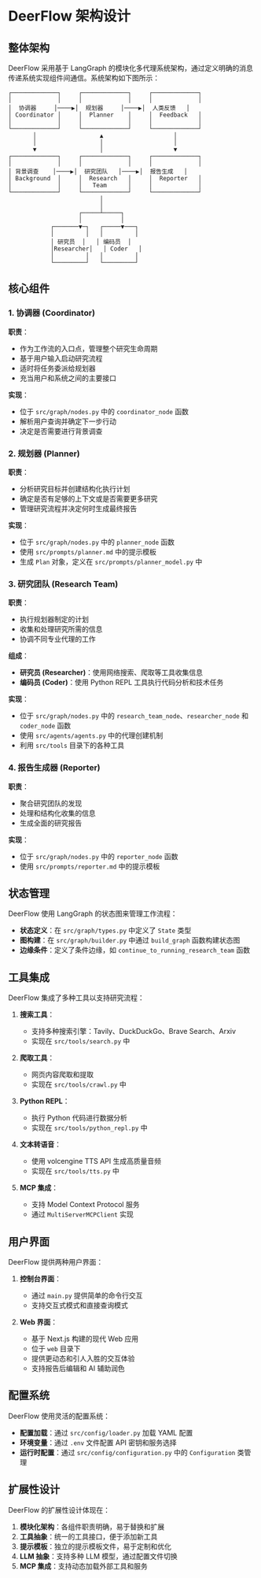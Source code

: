 # DeerFlow 架构设计

## 整体架构

DeerFlow 采用基于 LangGraph 的模块化多代理系统架构，通过定义明确的消息传递系统实现组件间通信。系统架构如下图所示：

```
┌─────────────┐     ┌─────────────┐     ┌─────────────┐
│             │     │             │     │             │
│  协调器     │────▶│  规划器     │────▶│  人类反馈   │
│ Coordinator │     │  Planner    │     │  Feedback   │
│             │     │             │     │             │
└─────────────┘     └─────────────┘     └─────────────┘
       │                  ▲                    │
       │                  │                    │
       ▼                  │                    ▼
┌─────────────┐     ┌─────────────┐     ┌─────────────┐
│             │     │             │     │             │
│ 背景调查    │────▶│  研究团队   │────▶│  报告生成   │
│ Background  │     │  Research   │     │  Reporter   │
│             │     │   Team      │     │             │
└─────────────┘     └─────────────┘     └─────────────┘
                          │
                          │
                    ┌─────┴─────┐
                    │           │
            ┌───────▼─┐   ┌─────▼───┐
            │         │   │         │
            │ 研究员  │   │ 编码员  │
            │Researcher│   │ Coder   │
            │         │   │         │
            └─────────┘   └─────────┘
```

## 核心组件

### 1. 协调器 (Coordinator)

**职责**：
- 作为工作流的入口点，管理整个研究生命周期
- 基于用户输入启动研究流程
- 适时将任务委派给规划器
- 充当用户和系统之间的主要接口

**实现**：
- 位于 `src/graph/nodes.py` 中的 `coordinator_node` 函数
- 解析用户查询并确定下一步行动
- 决定是否需要进行背景调查

### 2. 规划器 (Planner)

**职责**：
- 分析研究目标并创建结构化执行计划
- 确定是否有足够的上下文或是否需要更多研究
- 管理研究流程并决定何时生成最终报告

**实现**：
- 位于 `src/graph/nodes.py` 中的 `planner_node` 函数
- 使用 `src/prompts/planner.md` 中的提示模板
- 生成 `Plan` 对象，定义在 `src/prompts/planner_model.py` 中

### 3. 研究团队 (Research Team)

**职责**：
- 执行规划器制定的计划
- 收集和处理研究所需的信息
- 协调不同专业代理的工作

**组成**：
- **研究员 (Researcher)**：使用网络搜索、爬取等工具收集信息
- **编码员 (Coder)**：使用 Python REPL 工具执行代码分析和技术任务

**实现**：
- 位于 `src/graph/nodes.py` 中的 `research_team_node`、`researcher_node` 和 `coder_node` 函数
- 使用 `src/agents/agents.py` 中的代理创建机制
- 利用 `src/tools` 目录下的各种工具

### 4. 报告生成器 (Reporter)

**职责**：
- 聚合研究团队的发现
- 处理和结构化收集的信息
- 生成全面的研究报告

**实现**：
- 位于 `src/graph/nodes.py` 中的 `reporter_node` 函数
- 使用 `src/prompts/reporter.md` 中的提示模板

## 状态管理

DeerFlow 使用 LangGraph 的状态图来管理工作流程：

- **状态定义**：在 `src/graph/types.py` 中定义了 `State` 类型
- **图构建**：在 `src/graph/builder.py` 中通过 `build_graph` 函数构建状态图
- **边缘条件**：定义了条件边缘，如 `continue_to_running_research_team` 函数

## 工具集成

DeerFlow 集成了多种工具以支持研究流程：

1. **搜索工具**：
   - 支持多种搜索引擎：Tavily、DuckDuckGo、Brave Search、Arxiv
   - 实现在 `src/tools/search.py` 中

2. **爬取工具**：
   - 网页内容爬取和提取
   - 实现在 `src/tools/crawl.py` 中

3. **Python REPL**：
   - 执行 Python 代码进行数据分析
   - 实现在 `src/tools/python_repl.py` 中

4. **文本转语音**：
   - 使用 volcengine TTS API 生成高质量音频
   - 实现在 `src/tools/tts.py` 中

5. **MCP 集成**：
   - 支持 Model Context Protocol 服务
   - 通过 `MultiServerMCPClient` 实现

## 用户界面

DeerFlow 提供两种用户界面：

1. **控制台界面**：
   - 通过 `main.py` 提供简单的命令行交互
   - 支持交互式模式和直接查询模式

2. **Web 界面**：
   - 基于 Next.js 构建的现代 Web 应用
   - 位于 `web` 目录下
   - 提供更动态和引人入胜的交互体验
   - 支持报告后编辑和 AI 辅助润色

## 配置系统

DeerFlow 使用灵活的配置系统：

- **配置加载**：通过 `src/config/loader.py` 加载 YAML 配置
- **环境变量**：通过 `.env` 文件配置 API 密钥和服务选择
- **运行时配置**：通过 `src/config/configuration.py` 中的 `Configuration` 类管理

## 扩展性设计

DeerFlow 的扩展性设计体现在：

1. **模块化架构**：各组件职责明确，易于替换和扩展
2. **工具抽象**：统一的工具接口，便于添加新工具
3. **提示模板**：独立的提示模板文件，易于定制和优化
4. **LLM 抽象**：支持多种 LLM 模型，通过配置文件切换
5. **MCP 集成**：支持动态加载外部工具和服务 